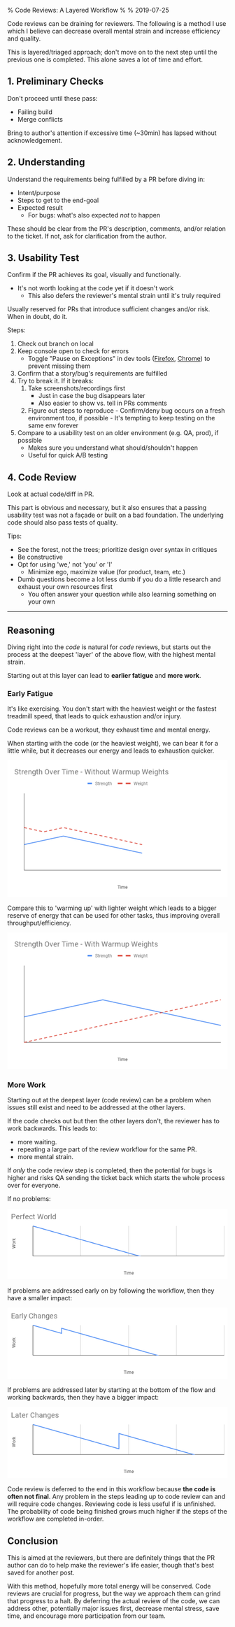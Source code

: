 % Code Reviews: A Layered Workflow
% 
% 2019-07-25

Code reviews can be draining for reviewers. The following is a method I use which I believe can decrease overall mental strain and increase efficiency and quality. 

This is layered/triaged approach; don't move on to the next step until the previous one is completed. This alone saves a lot of time and effort.


## 1. Preliminary Checks

Don't proceed until these pass:

- Failing build
- Merge conflicts

Bring to author's attention if excessive time (~30min) has lapsed without acknowledgement.

## 2. Understanding

Understand the requirements being fulfilled by a PR before diving in:

- Intent/purpose
- Steps to get to the end-goal
- Expected result
    - For bugs: what's also expected *not* to happen

These should be clear from the PR's description, comments, and/or relation to the ticket. If not, ask for clarification from the author.

## 3. Usability Test

Confirm if the PR achieves its goal, visually and functionally.

- It's not worth looking at the code yet if it doesn't work
    - This also defers the reviewer's mental strain until it's truly required

Usually reserved for PRs that introduce sufficient changes and/or risk. When in doubt, do it.

Steps:

1. Check out branch on local
1. Keep console open to check for errors
    - Toggle "Pause on Exceptions" in dev tools ([Firefox](/assets/images/code-review/firefox-pause.png), [Chrome](/assets/images/code-review/chrome-pause.png)) to prevent missing them
1. Confirm that a story/bug's requirements are fulfilled
1. Try to break it. If it breaks:
    1. Take screenshots/recordings first
	    - Just in case the bug disappears later
		- Also easier to show vs. tell in PRs comments
    1. Figure out steps to reproduce
           - Confirm/deny bug occurs on a fresh environment too, if possible
               - It's tempting to keep testing on the same env forever
1. Compare to a usability test on an older environment (e.g. QA, prod), if possible
	- Makes sure you understand what should/shouldn't happen
	- Useful for quick A/B testing

## 4. Code Review

Look at actual code/diff in PR.

This part is obvious and necessary, but it also ensures that a passing usability test was not a façade or built on a bad foundation. The underlying code should also pass tests of quality.


Tips:

- See the forest, not the trees; prioritize design over syntax in critiques
- Be constructive
- Opt for using 'we,' not 'you' or 'I'
	- Minimize ego, maximize value (for product, team, etc.)
- Dumb questions become a lot less dumb if you do a little research and exhaust your own resources first
	- You often answer your question while also learning something on your own

---

## Reasoning

Diving right into the *code* is natural for *code* reviews, but starts out the process at the deepest 'layer' of the above flow, with the highest mental strain.

Starting out at this layer can lead to **earlier fatigue** and **more work**.

### Early Fatigue

It's like exercising. You don't start with the heaviest weight or the fastest treadmill speed, that leads to quick exhaustion and/or injury.

Code reviews can be a workout, they exhaust time and mental energy.

When starting with the code (or the heaviest weight), we can bear it for a little while, but it decreases our energy and leads to exhaustion quicker.

![](/assets/images/code-review/Strength_Over_Time_-_Without_Warmup_Weights.png)

Compare this to 'warming up' with lighter weight which leads to a bigger reserve of energy that can be used for other tasks, thus improving overall throughput/efficiency.

![](/assets/images/code-review/Strength_Over_Time_-_With_Warmup_Weights.png)

### More Work

Starting out at the deepest layer (code review) can be a problem when issues still exist and need to be addressed at the other layers.

If the code checks out but then the other layers don't, the reviewer has to work backwards. This leads to:

- more waiting.
- repeating a large part of the review workflow for the same PR.
- more mental strain.

If *only* the code review step is completed, then the potential for bugs is higher and risks QA sending the ticket back which starts the whole process over for everyone.

If no problems:

![](/assets/images/code-review/Changes_-_Perfect_World.png)

If problems are addressed early on by following the workflow, then they have a smaller impact:

![](/assets/images/code-review/Changes_-_Early_Changes.png)

If problems are addressed later by starting at the bottom of the flow and working backwards, then they have a bigger impact:

![](/assets/images/code-review/Changes_-_Later_Changes.png)

Code review is deferred to the end in this workflow because **the code is often not final**. Any problem in the steps leading up to code review can and will require code changes. Reviewing code is less useful if is unfinished. The probability of code being finished grows much higher if the steps of the workflow are completed in-order.

## Conclusion

This is aimed at the reviewers, but there are definitely things that the PR author can do to help make the reviewer's life easier, though that's best saved for another post.

With this method, hopefully more total energy will be conserved. Code reviews are crucial for progress, but the way we approach them can grind that progress to a halt. By deferring the actual review of the code, we can address other, potentially major issues first, decrease mental stress, save time, and encourage more participation from our team.
